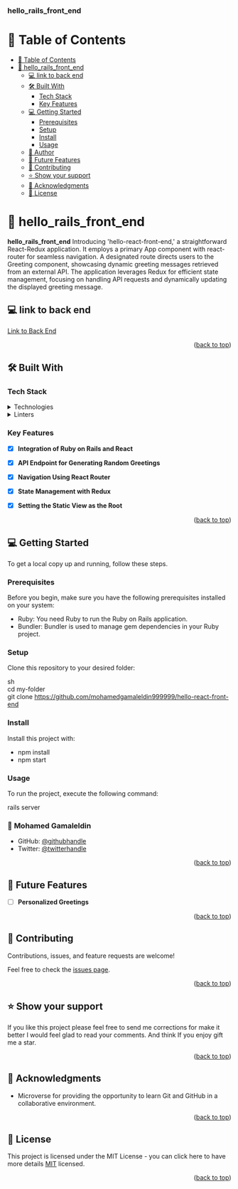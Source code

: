 <a name="readme-top"></a>

  <h3><b>hello_rails_front_end</b></h3>

</div>

# 📗 Table of Contents

- [📗 Table of Contents](#-table-of-contents)
- [📖 hello\_rails\_front\_end ](#-hello_rails_front_end-)
  - [💻 link to back end ](#-link-to-back-end-)
  - [🛠 Built With ](#-built-with-)
    - [Tech Stack ](#tech-stack-)
    - [Key Features ](#key-features-)
  - [💻 Getting Started ](#-getting-started-)
    - [Prerequisites](#prerequisites)
    - [Setup](#setup)
    - [Install](#install)
    - [Usage](#usage)
  - [👥 Author ](#-author-)
  - [🔭 Future Features ](#-future-features-)
  - [🤝 Contributing ](#-contributing-)
  - [⭐️ Show your support ](#️-show-your-support-)
  - [🙏 Acknowledgments ](#-acknowledgments-)
  - [📝 License ](#-license-)

<!-- PROJECT DESCRIPTION -->

# 📖 hello_rails_front_end <a name="about-project"></a>

**hello_rails_front_end**  Introducing 'hello-react-front-end,' a straightforward React-Redux application. It employs a primary App component with react-router for seamless navigation. A designated route directs users to the Greeting component, showcasing dynamic greeting messages retrieved from an external API. The application leverages Redux for efficient state management, focusing on handling API requests and dynamically updating the displayed greeting message.

## 💻 link to back end <a name="built-with"></a>


[Link to Back End](https://github.com/mohamedgamaleldin999999/hello-rails-back-end)

<p align="right">(<a href="#readme-top">back to top</a>)</p>


## 🛠 Built With <a name="built-with"></a>

### Tech Stack <a name="tech-stack"></a>

<details>
  <summary>Technologies</summary>
  <ul>
    <li><a href="https://reactjs.org/">React</a></li>
    <li><a href="https://redux.js.org/">Redux</a></li>
  </ul>
</details>
<details>
<summary>Linters</summary>
  <ul>
    <li>Rubocop</li>
  </ul>
</details>


### Key Features <a name="key-features"></a>

- [x] **Integration of Ruby on Rails and React**
- [x] **API Endpoint for Generating Random Greetings**
- [x] **Navigation Using React Router**
- [x] **State Management with Redux**
- [x] **Setting the Static View as the Root**


<p align="right">(<a href="#readme-top">back to top</a>)</p>


## 💻 Getting Started <a name="getting-started"></a>

To get a local copy up and running, follow these steps.

### Prerequisites

Before you begin, make sure you have the following prerequisites installed on your system:

- Ruby: You need Ruby to run the Ruby on Rails application.
- Bundler: Bundler is used to manage gem dependencies in your Ruby project.

### Setup

Clone this repository to your desired folder:

sh <br>
cd my-folder <br>
git clone https://github.com/mohamedgamaleldin999999/hello-react-front-end

### Install

Install this project with:

- npm install
- npm start

### Usage

To run the project, execute the following command:

rails server

### 👤 **Mohamed Gamaleldin**

- GitHub: [@githubhandle](https://github.com/mohamedgamaleldin999999)
- Twitter: [@twitterhandle](https://twitter.com/Mohamme43086002)

<p align="right">(<a href="#readme-top">back to top</a>)</p>


## 🔭 Future Features <a name="future-features"></a>

- [ ] **Personalized Greetings**


<p align="right">(<a href="#readme-top">back to top</a>)</p>

## 🤝 Contributing <a name="contributing"></a>

Contributions, issues, and feature requests are welcome!

Feel free to check the [issues page](https://github.com/mohamedgamaleldin999999/hello-react-front-end/issues).

<p align="right">(<a href="#readme-top">back to top</a>)</p>

## ⭐️ Show your support <a name="support"></a>

If you like this project please feel free to send me corrections for make it better I would feel glad to read your comments.
And think If you enjoy gift me a star.  

<p align="right">(<a href="#readme-top">back to top</a>)</p>

## 🙏 Acknowledgments <a name="acknowledgements"></a>

 - Microverse for providing the opportunity to learn Git and GitHub in a collaborative environment.

<p align="right">(<a href="#readme-top">back to top</a>)</p>


## 📝 License <a name="license"></a>

This project is licensed under the MIT License - you can click here to have more details [MIT](./LICENSE) licensed.

<p align="right">(<a href="#readme-top">back to top</a>)</p>